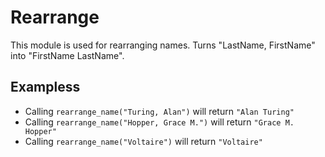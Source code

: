 

Rearrange
=========

This module is used for rearranging names.
Turns "LastName, FirstName" into "FirstName LastName".

## Exampless

 * Calling `rearrange_name("Turing, Alan")` will return `"Alan Turing"`
 * Calling `rearrange_name("Hopper, Grace M.")` will return `"Grace M. Hopper"`
 * Calling `rearrange_name("Voltaire")` will return `"Voltaire"`